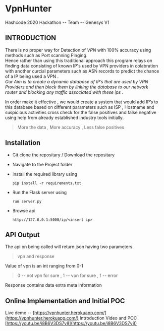 # VpnHunter
Hashcode 2020 Hackathon  -- Team -- Genesys V1

## INTRODUCTION

There is no proper way for Detection of *VPN*  with 100% accuracy using methods such as Port scanning Pinging. <br>
Hence rather than using this traditional approach this program relays on finding data consisting of known IP's used by VPN providers in colabration with another curcial  parameters such as ASN records to predict the chance of a IP being used a VPN . <br>
*Our Aim is to create a dynamic database of IP’s that are used by VPN Providers and then block them by linking the database to our network router and blocking any traffic associated with these ips* .<br>

In order make it effective , we would create a system that would add IP’s to this database based on different parameters such as ISP , Hostname and suspicious activities cross check  for the false positives and false negative using help from already established industry tools initially. 

>More the data , More accuracy , Less false positives



## Installation

- Git clone the repositary / Download the repositary

- Navigate to the Project folder 

- Install the required library using
 
 	`pip install -r requirements.txt`

- Run the Flask server using 

	`run server.py`

- Browse api 
 	
    `http://127.0.0.1:5000/ip/<insert ip> `

##  API Output 

The api on being called will return json having two parameters
>vpn  and response 

Value of vpn is an int ranging from 0-1

> 0 -- not vpn for sure , 1 --  vpn for sure , 1 -- error

Response contains data extra meta information

## Online Implementation and Initial POC

Live demo -- [https://vpnhunter.herokuapp.com/](https://vpnhunter.herokuapp.com/)
Introduction Video and POC [https://youtu.be/i8B6V3DS7v8](https://youtu.be/i8B6V3DS7v8)
